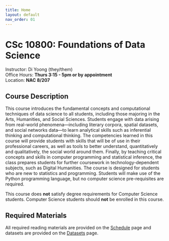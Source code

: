 ```yaml
---
title: Home
layout: default
nav_order: 01
---
```


# CSc 10800: Foundations of Data Science

Instructor: Di Yoong (they/them)    
Office Hours: **Thurs 3:15 - 5pm or by appointment**   
Location: **NAC 8/207** 
 
## Course Description 

This course introduces the fundamental concepts and computational techniques of data science to all students, including those majoring in the Arts, Humanities, and Social Sciences. Students engage with data arising from real-world phenomena—including literary corpora, spatial datasets, and social networks data—to learn analytical skills such as inferential thinking and computational thinking. The competencies learned in this course will provide students with skills that will be of use in their professional careers, as well as tools to better understand, quantitatively and qualitatively, the social world around them. Finally, by teaching critical concepts and skills in computer programming and statistical inference, the class prepares students for further coursework in technology-dependent subjects, such as Digital Humanities. The course is designed for students who are new to statistics and programming. Students will make use of the Python programming language, but no computer science pre-requisites are required.   

This course does <strong>not</strong> satisfy degree requirements for Computer Science students. Computer Science students should <strong>not</strong> be enrolled in this course.  

## Required Materials

All required reading materials are provided on the [Schedule](/syllabus) page and datasets are provided on the [Datasets](/datasets) page.   

